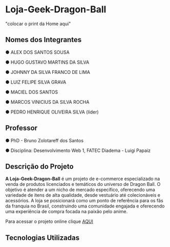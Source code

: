 # **Loja-Geek-Dragon-Ball**

"colocar o print da Home aqui"

## Nomes dos Integrantes
●	ALEX DOS SANTOS SOUSA

●	HUGO GUSTAVO MARTINS DA SILVA

●	JOHNNY DA SILVA FRANCO DE LIMA

●	LUIZ FELIPE SILVA GRAVA

●	MACIEL DOS SANTOS

●	MARCOS VINICIUS DA SILVA ROCHA

●	PEDRO HENRIQUE OLIVEIRA SILVA (líder)

## Professor
●	PhD - Bruno Zolotareff dos Santos

● Disciplina: Desenvolvimento Web 1, FATEC Diadema - Luigi Papaiz

## Descrição do Projeto
**A Loja-Geek-Dragon-Ball** é um projeto de e-commerce especializado na venda de produtos licenciados e temáticos do universo de Dragon Ball. O objetivo é atender a um nicho de mercado específico, oferecendo uma variedade de itens de alta qualidade, desde vestuário até colecionáveis e acessórios. A loja se posicionará como um ponto de referência para os fãs da franquia no Brasil, construindo uma comunidade engajada e oferecendo uma experiência de compra focada na paixão pelo anime.

Para acessar o projeto online clique [AQUI](https://pedhensilva.github.io/Loja-Geek-Dragon-Ball/)
## Tecnologias Utilizadas





